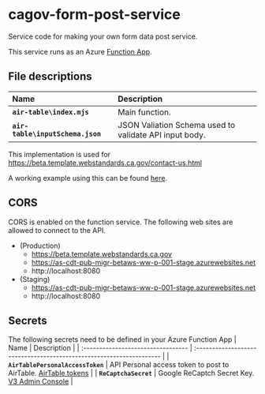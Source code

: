 # cagov-form-post-service

Service code for making your own form data post service.

This service runs as an Azure [Function App](https://portal.azure.com/#create/Microsoft.FunctionApp).

## File descriptions

| Name                             | Description                                            |
| :------------------------------- | :----------------------------------------------------- |
| **`air-table\index.mjs`**        | Main function.                                         |
| **`air-table\inputSchema.json`** | JSON Valiation Schema used to validate API input body. |

This implementation is used for https://beta.template.webstandards.ca.gov/contact-us.html

A working example using this can be found [here](https://github.com/Office-of-Digital-Services/California-State-Web-Template-Website/blob/6.0.9/pages/contact-us-form.html).

## CORS

CORS is enabled on the function service. The following web sites are allowed to connect to the API.

- (Production)
  - https://beta.template.webstandards.ca.gov
  - https://as-cdt-pub-migr-betaws-ww-p-001-stage.azurewebsites.net
  - http://localhost:8080
- (Staging)
  - https://as-cdt-pub-migr-betaws-ww-p-001-stage.azurewebsites.net
  - http://localhost:8080

## Secrets

The following secrets need to be defined in your Azure Function App
| Name | Description |
| :--------------------------------- | :------------------------------------------------------------------- |
| **`AirTablePersonalAccessToken`** | API Personal access token to post to AirTable. [AirTable tokens](https://airtable.com/create/tokens) |
| **`ReCaptchaSecret`** | Google ReCaptch Secret Key. [V3 Admin Console](https://www.google.com/recaptcha/admin) |
